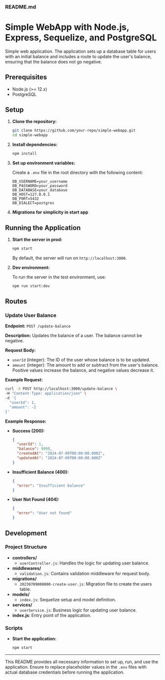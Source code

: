 ### README.md

# Simple WebApp with Node.js, Express, Sequelize, and PostgreSQL

Simple web application. The application sets up a database table for users with an initial balance and includes a route to update the user's balance, ensuring that the balance does not go negative.

## Prerequisites

- Node.js (>= 12.x)
- PostgreSQL

## Setup

1. **Clone the repository:**

    ```sh
    git clone https://github.com/your-repo/simple-webapp.git
    cd simple-webapp
    ```

2. **Install dependencies:**

    ```sh
    npm install
    ```

3. **Set up environment variables:**

    Create a `.env` file in the root directory with the following content:

    ```dotenv
    DB_USERNAME=your_username
    DB_PASSWORD=your_password
    DB_DATABASE=your_database
    DB_HOST=127.0.0.1
    DB_PORT=5432
    DB_DIALECT=postgres
    ```

    
4. **Migrations for simplicity in start app**

## Running the Application

1. **Start the server in prod:**

    ```sh
    npm start
    ```

    By default, the server will run on `http://localhost:3000`.

2. **Dev environment:**

    To run the server in the test environment, use:

    ```sh
    npm run start:dev
    ```

## Routes

### Update User Balance

**Endpoint:** `POST /update-balance`

**Description:** Updates the balance of a user. The balance cannot be negative.

**Request Body:**

- `userId` (integer): The ID of the user whose balance is to be updated.
- `amount` (integer): The amount to add or subtract from the user's balance. Positive values increase the balance, and negative values decrease it.

**Example Request:**

```sh
curl -X POST http://localhost:3000/update-balance \
-H "Content-Type: application/json" \
-d '{
  "userId": 1,
  "amount": -2
}'
```

**Example Response:**

- **Success (200):**

    ```json
    {
      "userId": 1,
      "balance": 9998,
      "createdAt": "2024-07-09T00:00:00.000Z",
      "updatedAt": "2024-07-09T00:00:00.000Z"
    }
    ```

- **Insufficient Balance (400):**

    ```json
    {
      "error": "Insufficient balance"
    }
    ```

- **User Not Found (404):**

    ```json
    {
      "error": "User not found"
    }
    ```

## Development

### Project Structure

- **controllers/**
  - `userController.js`: Handles the logic for updating user balance.
- **middlewares/**
  - `validation.js`: Contains validation middleware for request body.
- **migrations/**
  - `20230709000000-create-user.js`: Migration file to create the users table.
- **models/**
  - `index.js`: Sequelize setup and model definition.
- **services/**
  - `userService.js`: Business logic for updating user balance.
- **index.js**: Entry point of the application.

### Scripts

- **Start the application:**

    ```sh
    npm start
    ```

---

This README provides all necessary information to set up, run, and use the application. Ensure to replace placeholder values in the `.env` files with actual database credentials before running the application.